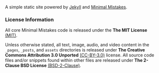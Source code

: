 A simple static site powered by [Jekyll](http://jekyllrb.com/) and [Minimal Mistakes](https://mademistakes.com/work/minimal-mistakes-jekyll-theme/).

### License Information

All core Minimal Mistakes code is released under the **The MIT License** [(MIT)](https://github.com/mmistakes/minimal-mistakes/blob/master/LICENSE.txt).

Unless otherwise stated, all text, image, audio, and video content in the `_pages`, `_posts`, and `assets` directories is released under **The Creative Commons Attribution 3.0 Unported** [(CC-BY-3.0)](https://creativecommons.org/licenses/by/3.0/) license.  All source code files and/or snippets found within other files are released under **The 2-Clause BSD License** [(BSD-2-Clause)](http://shwnchpl.com/assets/code/LICENSE.txt).
